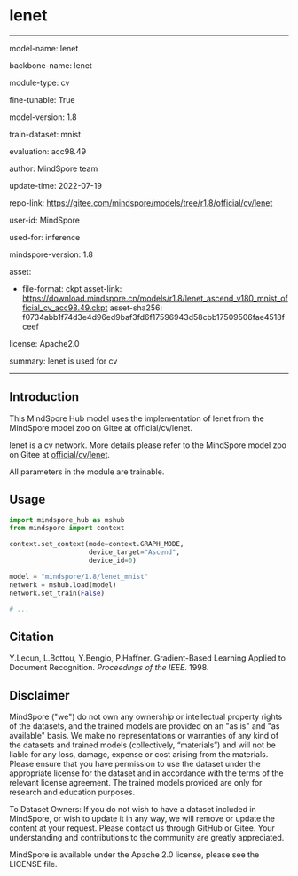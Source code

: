 # lenet

---

model-name: lenet

backbone-name: lenet

module-type: cv

fine-tunable: True

model-version: 1.8

train-dataset: mnist

evaluation: acc98.49

author: MindSpore team

update-time: 2022-07-19

repo-link: <https://gitee.com/mindspore/models/tree/r1.8/official/cv/lenet>

user-id: MindSpore

used-for: inference

mindspore-version: 1.8

asset:

-
    file-format: ckpt
    asset-link: <https://download.mindspore.cn/models/r1.8/lenet_ascend_v180_mnist_official_cv_acc98.49.ckpt>
    asset-sha256: f0734abb1f74d3e4d96ed9baf3fd6f17596943d58cbb17509506fae4518fceef

license: Apache2.0

summary: lenet is used for cv

---

## Introduction

This MindSpore Hub model uses the implementation of lenet from the MindSpore model zoo on Gitee at official/cv/lenet.

lenet is a cv network. More details please refer to the MindSpore model zoo on Gitee at [official/cv/lenet](https://gitee.com/mindspore/models/blob/r1.8/official/cv/lenet/README.md).

All parameters in the module are trainable.

## Usage

```python
import mindspore_hub as mshub
from mindspore import context

context.set_context(mode=context.GRAPH_MODE,
                    device_target="Ascend",
                    device_id=0)

model = "mindspore/1.8/lenet_mnist"
network = mshub.load(model)
network.set_train(False)

# ...
```

## Citation

Y.Lecun, L.Bottou, Y.Bengio, P.Haffner. Gradient-Based Learning Applied to Document Recognition. *Proceedings of the IEEE*. 1998.

## Disclaimer

MindSpore ("we") do not own any ownership or intellectual property rights of the datasets, and the trained models are provided on an "as is" and "as available" basis. We make no representations or warranties of any kind of the datasets and trained models (collectively, “materials”) and will not be liable for any loss, damage, expense or cost arising from the materials. Please ensure that you have permission to use the dataset under the appropriate license for the dataset and in accordance with the terms of the relevant license agreement. The trained models provided are only for research and education purposes.

To Dataset Owners: If you do not wish to have a dataset included in MindSpore, or wish to update it in any way, we will remove or update the content at your request. Please contact us through GitHub or Gitee. Your understanding and contributions to the community are greatly appreciated.

MindSpore is available under the Apache 2.0 license, please see the LICENSE file.
